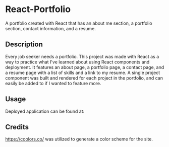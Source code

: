# React-Portfolio
A portfolio created with React that has an about me section, a portfolio section, contact information, and a resume.

## Description

Every job seeker needs a portfolio. This project was made with React as a way to practice what I've learned about using React components and deployment. It features an about page, a portfolio page, a contact page, and a resume page with a list of skills and a link to my resume. A single project component was built and rendered for each project in the portfolio, and can easily be added to if I wanted to feature more. 

## Usage

Deployed application can be found at: 


## Credits

https://coolors.co/ was utilized to generate a color scheme for the site.
